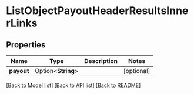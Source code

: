 # ListObjectPayoutHeaderResultsInnerLinks

## Properties

Name | Type | Description | Notes
------------ | ------------- | ------------- | -------------
**payout** | Option<**String**> |  | [optional]

[[Back to Model list]](../README.md#documentation-for-models) [[Back to API list]](../README.md#documentation-for-api-endpoints) [[Back to README]](../README.md)


